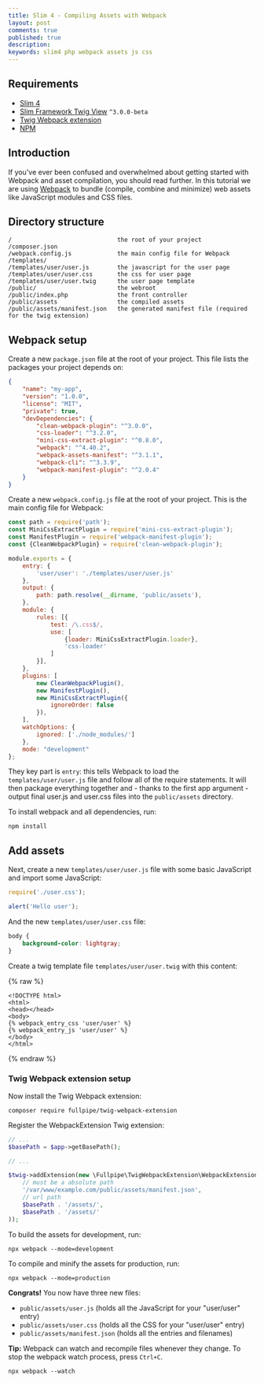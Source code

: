 ```yaml
---
title: Slim 4 - Compiling Assets with Webpack
layout: post
comments: true
published: true
description: 
keywords: slim4 php webpack assets js css
---
```


## Requirements

* [Slim 4](http://www.slimframework.com/docs/v4/start/installation.html)
* [Slim Framework Twig View](https://github.com/slimphp/Twig-View) `^3.0.0-beta`
* [Twig Webpack extension](https://github.com/fullpipe/twig-webpack-extension)
* [NPM](https://nodejs.org/en/download/)

## Introduction

If you've ever been confused and overwhelmed about getting started with Webpack and asset compilation, you should read further. 
In this tutorial we are using [Webpack](https://webpack.js.org) to bundle (compile, combine and minimize) web assets like JavaScript modules and CSS files.


## Directory structure

```
/                              the root of your project
/composer.json
/webpack.config.js             the main config file for Webpack
/templates/
/templates/user/user.js        the javascript for the user page
/templates/user/user.css       the css for user page
/templates/user/user.twig      the user page template
/public/                       the webroot
/public/index.php              the front controller
/public/assets                 the compiled assets
/public/assets/manifest.json   the generated manifest file (required for the twig extension)
```

## Webpack setup

Create a new `package.json` file at the root of your project. This file lists the packages your project depends on:

```json
{
    "name": "my-app",
    "version": "1.0.0",
    "license": "MIT",
    "private": true,
    "devDependencies": {
        "clean-webpack-plugin": "^3.0.0",
        "css-loader": "^3.2.0",
        "mini-css-extract-plugin": "^0.8.0",
        "webpack": "^4.40.2",
        "webpack-assets-manifest": "^3.1.1",
        "webpack-cli": "^3.3.9",
        "webpack-manifest-plugin": "^2.0.4"
    }
}
```

Create a new `webpack.config.js` file at the root of your project. This is the main config file for Webpack:

```js
const path = require('path');
const MiniCssExtractPlugin = require('mini-css-extract-plugin');
const ManifestPlugin = require('webpack-manifest-plugin');
const {CleanWebpackPlugin} = require('clean-webpack-plugin');

module.exports = {
    entry: {
        'user/user': './templates/user/user.js'
    },
    output: {
        path: path.resolve(__dirname, 'public/assets'),
    },
    module: {
        rules: [{
            test: /\.css$/,
            use: [
                {loader: MiniCssExtractPlugin.loader},
                'css-loader'
            ]
        }],
    },
    plugins: [
        new CleanWebpackPlugin(),
        new ManifestPlugin(),
        new MiniCssExtractPlugin({
            ignoreOrder: false
        }),
    ],
    watchOptions: {
        ignored: ['./node_modules/']
    },
    mode: "development"
};
```

They key part is `entry`: this tells Webpack to load the `templates/user/user.js` file and follow all of the require statements. 
It will then package everything together and - thanks to the first app argument - output final user.js and user.css files into the `public/assets` directory.

To install webpack and all dependencies, run:

```
npm install
```

## Add assets

Next, create a new `templates/user/user.js` file with some basic JavaScript and import some JavaScript:

```js
require('./user.css');

alert('Hello user');
```

And the new `templates/user/user.css` file:

```css
body {
    background-color: lightgray;
}
```

Create a twig template file `templates/user/user.twig` with this content:

{% raw %}
```twig
<!DOCTYPE html>
<html>
<head></head>
<body>
{% webpack_entry_css 'user/user' %}
{% webpack_entry_js 'user/user' %}
</body>
</html>
```
{% endraw %}

### Twig Webpack extension setup

Now install the Twig Webpack extension:

```
composer require fullpipe/twig-webpack-extension
```

Register the WebpackExtension Twig extension: 

```php
// ...
$basePath = $app->getBasePath();

// ...

$twig->addExtension(new \Fullpipe\TwigWebpackExtension\WebpackExtension(
    // must be a absolute path
    '/var/www/example.com/public/assets/manifest.json',
    // url path
    $basePath . '/assets/',
    $basePath . '/assets/'
));
```

To build the assets for development, run:

```
npx webpack --mode=development
```

To compile and minify the assets for production, run:

```
npx webpack --mode=production
```

**Congrats!** You now have three new files:

* `public/assets/user.js`  (holds all the JavaScript for your "user/user" entry)
* `public/assets/user.css` (holds all the CSS for your "user/user" entry)
* `public/assets/manifest.json` (holds all the entries and filenames)

**Tip:** Webpack can watch and recompile files whenever they change.
To stop the webpack watch process, press `Ctrl+C`.

```
npx webpack --watch
```


